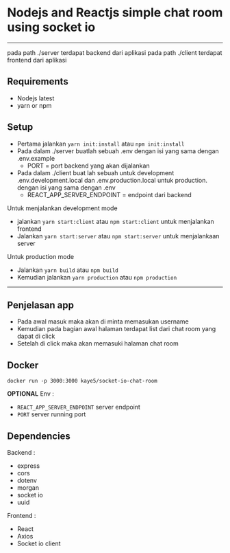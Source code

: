 # Nodejs and Reactjs simple chat room using socket io
----
pada path ./server terdapat backend dari aplikasi
pada path ./client terdapat frontend dari aplikasi

## Requirements
- Nodejs latest
- yarn or npm

## Setup
- Pertama jalankan ```yarn init:install``` atau ```npm init:install```
- Pada dalam ./server buatlah sebuah .env dengan isi yang sama dengan .env.example
    - PORT = port backend yang akan dijalankan
- Pada dalam ./client buat lah sebuah untuk development .env.development.local dan .env.production.local untuk production. dengan isi yang sama dengan .env
    - REACT_APP_SERVER_ENDPOINT = endpoint dari backend

Untuk menjalankan development mode
- jalankan ```yarn start:client``` atau ```npm start:client``` untuk menjalankan frontend
- Jalankan ```yarn start:server``` atau ```npm start:server``` untuk menjalankaan server

Untuk production  mode
- Jalankan ```yarn build``` atau ```npm build```
- Kemudian jalankan ```yarn production``` atau ```npm production```

--- 
## Penjelasan app
- Pada awal masuk maka akan di minta memasukan username 
- Kemudian pada bagian awal halaman terdapat list dari chat room yang dapat di click
- Setelah di click maka akan memasuki halaman chat room

## Docker
```docker run -p 3000:3000 kaye5/socket-io-chat-room ```

**OPTIONAL** Env : 
- ```REACT_APP_SERVER_ENDPOINT``` server endpoint 
- ```PORT``` server running port


## Dependencies
Backend : 
- express
- cors
- dotenv
- morgan
- socket io
- uuid

Frontend : 
- React
- Axios
- Socket io client